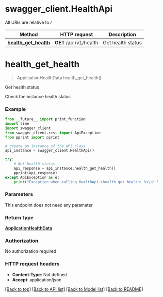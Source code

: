 # swagger_client.HealthApi

All URIs are relative to */*

Method | HTTP request | Description
------------- | ------------- | -------------
[**health_get_health**](HealthApi.md#health_get_health) | **GET** /api/v1/health | Get health status

# **health_get_health**
> ApplicationHealthData health_get_health()

Get health status

Check the instance health status

### Example
```python
from __future__ import print_function
import time
import swagger_client
from swagger_client.rest import ApiException
from pprint import pprint

# create an instance of the API class
api_instance = swagger_client.HealthApi()

try:
    # Get health status
    api_response = api_instance.health_get_health()
    pprint(api_response)
except ApiException as e:
    print("Exception when calling HealthApi->health_get_health: %s\n" % e)
```

### Parameters
This endpoint does not need any parameter.

### Return type

[**ApplicationHealthData**](ApplicationHealthData.md)

### Authorization

No authorization required

### HTTP request headers

 - **Content-Type**: Not defined
 - **Accept**: application/json

[[Back to top]](#) [[Back to API list]](../README.md#documentation-for-api-endpoints) [[Back to Model list]](../README.md#documentation-for-models) [[Back to README]](../README.md)

